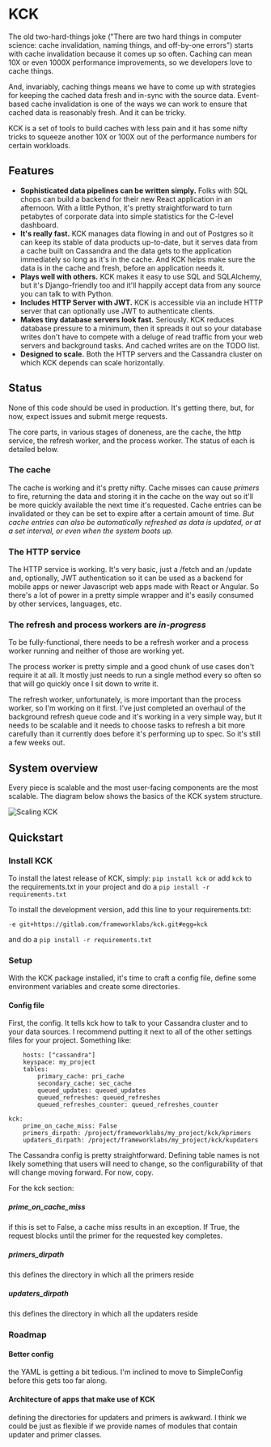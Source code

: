 # KCK
The old two-hard-things joke ("There are two hard things in computer science: 
cache invalidation, naming things, and off-by-one errors") starts with cache
invalidation because it comes up so often.  Caching can mean 10X or even 1000X
performance improvements, so we developers love to cache things.

And, invariably, caching things means we have to come up with strategies for
keeping the cached data fresh and in-sync with the source data.  Event-based 
cache invalidation is one of the ways we can work to ensure that cached data is
reasonably fresh.  And it can be tricky.

KCK is a set of tools to build caches with less pain and it has some nifty
tricks to squeeze another 10X or 100X out of the performance numbers for certain
workloads.

## Features
* **Sophisticated data pipelines can be written simply.**  Folks with SQL chops can
  build a backend for their new React application in an afternoon.  With a little
  Python, it's pretty straightforward to turn petabytes of corporate data into
  simple statistics for the C-level dashboard.
* **It's really fast.**  KCK manages data flowing in and out of Postgres so it can keep
  its stable of data products up-to-date, but it serves data from a cache built on
  Cassandra and the data gets to the application immediately so long as it's in the
  cache.  And KCK helps make sure the data is in the cache and fresh, before an
  application needs it.
* **Plays well with others.**  KCK makes it easy to use SQL and SQLAlchemy, but it's
  Django-friendly too and it'll happily accept data from any source you can talk to
  with Python.
* **Includes HTTP Server with JWT.** KCK is accessible via an include HTTP server that
  can optionally use JWT to authenticate clients.
* **Makes tiny database servers look fast.** Seriously. KCK reduces database pressure
  to a minimum, then it spreads it out so your database writes don't have to compete
  with a deluge of read traffic from your web servers and background tasks.  And cached
  writes are on the TODO list.
* **Designed to scale.** Both the HTTP servers and the Cassandra cluster on which KCK
  depends can scale horizontally.

## Status
None of this code should be used in production.  It's getting there, but, for now, expect
issues and submit merge requests.

The core parts, in various stages of doneness, are the cache, the http service, the refresh
worker, and the process worker.  The status of each is detailed below.

### The cache
The cache is working and it's pretty nifty.  Cache misses can cause _primers_ to fire,
returning the data and storing it in the cache on the way out so it'll be more quickly
available the next time it's requested.  Cache entries can be invalidated or they can be
set to expire after a certain amount of time.  *But cache entries can also be automatically
refreshed as data is updated, or at a set interval, or even when the system boots up.*

### The HTTP service
The HTTP service is working.  It's very basic, just a /fetch and an /update and,
optionally, JWT authentication so it can be used as a backend for mobile apps or
newer Javascript web apps made with React or Angular. So there's a lot of power
in a pretty simple wrapper and it's easily consumed by other services, languages,
etc.

### The refresh and process workers are _in-progress_
To be fully-functional, there needs to be a refresh worker and a process worker running and
neither of those are working yet.

The process worker is pretty simple and a good chunk of use cases don't require it at all.
It mostly just needs to run a single method every so often so that will go quickly once
I sit down to write it.

The refresh worker, unfortunately, is more important than the process worker, so I'm
working on it first.  I've just completed an overhaul of the background refresh queue
code and it's working in a very simple way, but it needs to be scalable and it needs
to choose tasks to refresh a bit more carefully than it currently does before it's
performing up to spec.  So it's still a few weeks out.

## System overview
Every piece is scalable and the most user-facing components are the most scalable.
The diagram below shows the basics of the KCK system structure.



![Scaling KCK](https://gitlab.com/frameworklabs/kck/raw/master/misc/kck_system_design.png)


## Quickstart

### Install KCK
To install the latest release of KCK, simply:
`pip install kck`
or add `kck` to the requirements.txt in your project and do a `pip install -r requirements.txt`

To install the development version, add this line to your requirements.txt:

`-e git+https://gitlab.com/frameworklabs/kck.git#egg=kck`

and do a `pip install -r requirements.txt`

### Setup
With the KCK package installed, it's time to craft a config file, define some environment
variables and create some directories.

#### Config file
First, the config.  It tells kck how to talk to your Cassandra cluster and to your data sources.
I recommend putting it next to all of the other settings files for your project.  Something like:
```cassandra:
    hosts: ["cassandra"]
    keyspace: my_project
    tables:
        primary_cache: pri_cache
        secondary_cache: sec_cache
        queued_updates: queued_updates
        queued_refreshes: queued_refreshes
        queued_refreshes_counter: queued_refreshes_counter

kck:
    prime_on_cache_miss: False
    primers_dirpath: /project/frameworklabs/my_project/kck/kprimers
    updaters_dirpath: /project/frameworklabs/my_project/kck/kupdaters
```

The Cassandra config is pretty straightforward.  Defining table names is not likely something that
users will need to change, so the configurability of that will change moving forward.  For now, copy.

For the kck section:

##### prime_on_cache_miss
if this is set to False, a cache miss results in an exception.  If True, the
request blocks until the primer for the requested key completes.

##### primers_dirpath
this defines the directory in which all the primers reside

##### updaters_dirpath
this defines the directory in which all the updaters reside

### Roadmap
#### Better config
the YAML is getting a bit tedious.  I'm inclined to move to SimpleConfig before this gets too far
along.

#### Architecture of apps that make use of KCK
defining the directories for updaters and primers is awkward.  I think we could be just as flexible
if we provide names of modules that contain updater and primer classes.
